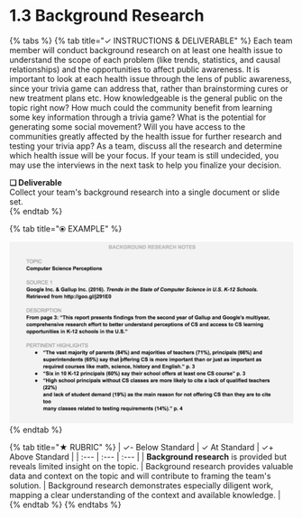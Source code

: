 # 1.3 Background Research



{% tabs %}
{% tab title="✓  INSTRUCTIONS & DELIVERABLE" %}
Each team member will conduct background research on at least one health issue to understand the scope of each problem \(like trends, statistics, and causal relationships\) and the opportunities to affect public awareness. It is important to look at each health issue through the lens of public awareness, since your trivia game can address that, rather than brainstorming cures or new treatment plans etc. How knowledgeable is the general public on the topic right now? How much could the community benefit from learning some key information through a trivia game? What is the potential for generating some social movement? Will you have access to the communities greatly affected by the health issue for further research and testing your trivia app? As a team, discuss all the research and determine which health issue will be your focus. If your team is still undecided, you may use the interviews in the next task to help you finalize your decision.

  
**❏ Deliverable**  
Collect your team's background research into a single document or slide set.  
{% endtab %}

{% tab title="⦿ EXAMPLE" %}


![](../../.gitbook/assets/backgroundresearchnotes.png)
{% endtab %}

{% tab title="★  RUBRIC" %}
| ✓-  Below Standard | ✓  At Standard | ✓+  Above Standard |
| :--- | :--- | :--- |
| **Background research** is provided but reveals limited insight on the topic. | Background research provides valuable data and context on the topic and will contribute to framing the team's solution.  | Background research demonstrates especially diligent work, mapping a clear understanding of the context and available knowledge. |
{% endtab %}
{% endtabs %}

